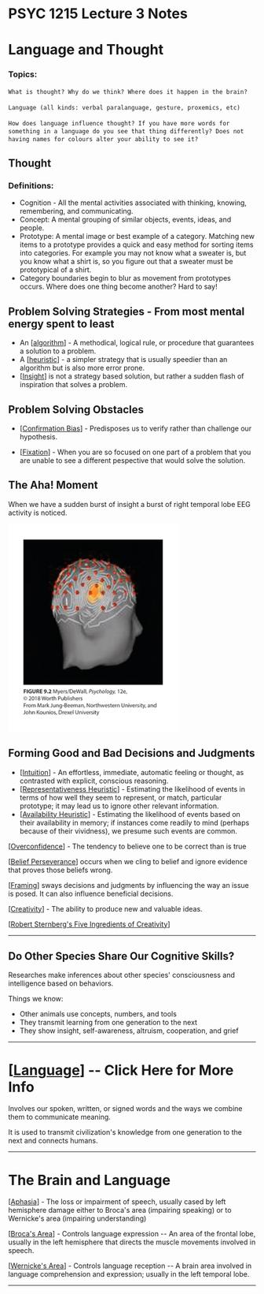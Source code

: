 # PSYC 1215 Lecture 3 Notes

# Language and Thought

### Topics:

    What is thought? Why do we think? Where does it happen in the brain?

    Language (all kinds: verbal paralanguage, gesture, proxemics, etc)

    How does language influence thought? If you have more words for something in a language do you see that thing differently? Does not having names for colours alter your ability to see it?

## Thought

### Definitions:
* Cognition - All the mental activities associated with thinking, knowing, remembering, and communicating.
* Concept: A mental grouping of similar objects, events, ideas, and people.
* Prototype: A mental image or best example of a category. Matching new items to a prototype provides a quick and easy method for sorting items into categories. For example you may not know what a sweater is, but you know what a shirt is, so you figure out that a sweater must be prototypical of a shirt.
* Category boundaries begin to blur as movement from prototypes occurs. Where does one thing become another? Hard to say!

## Problem Solving Strategies - From most mental energy spent to least

* An [[algorithm]] - A methodical, logical rule, or procedure that guarantees a solution to a problem.
* A [[heuristic]] - a simpler strategy that is usually speedier than an algorithm but is also more error prone.
* [[Insight]] is not a strategy based solution, but rather a sudden flash of inspiration that solves a problem.

## Problem Solving Obstacles

* [[Confirmation Bias]] - Predisposes us to verify rather than challenge our hypothesis.

* [[Fixation]] - When you are so focused on one part of a problem that you are unable to see a different pespective that would solve the solution.

## The Aha! Moment

When we have a sudden burst of insight a burst of right temporal lobe EEG activity is noticed.

![](assets/images/aha.png)

## Forming Good and Bad Decisions and Judgments 

* [[Intuition]] - An effortless, immediate, automatic feeling or thought, as contrasted with explicit, conscious reasoning.
* [[Representativeness Heuristic]] - Estimating the likelihood of events in terms of how well they seem to represent, or match, particular prototype; it may lead us to ignore other relevant information.
* [[Availability Heuristic]] - Estimating the likelihood of events based on their availability in memory; if instances come readily to mind (perhaps because of their vividness), we presume such events are common. 

[[Overconfidence]] - The tendency to believe one to be correct than is true

[[Belief Perseverance]] occurs when we cling to belief and ignore evidence that proves those beliefs wrong.

[[Framing]] sways decisions and judgments by influencing the way an issue is posed. It can also influence beneficial decisions.

[[Creativity]] - The ability to produce new and valuable ideas.

[[Robert Sternberg's Five Ingredients of Creativity]]

---

## Do Other Species Share Our Cognitive Skills?

Researches make inferences about other species' consciousness and intelligence based on behaviors.

Things we know:

* Other animals use concepts, numbers, and tools
* They transmit learning from one generation to the next
* They show insight, self-awareness, altruism, cooperation, and grief


---
# [[Language]] -- Click Here for More Info

Involves our spoken, written, or signed words and the ways we combine them to communicate meaning.

It is used to transmit civilization's knowledge from one generation to the next and connects humans.



---
# The Brain and Language

[[Aphasia]] - The loss or impairment of speech, usually cased by left hemisphere damage either to Broca's area (impairing speaking) or to Wernicke's area (impairing understanding)

[[Broca's Area]] - Controls language expression -- An area of the frontal lobe, usually in the left hemisphere that directs the muscle movements involved in speech.

[[Wernicke's Area]] - Controls language reception -- A brain area involved in language comprehension and expression; usually in the left temporal lobe.


---

[//begin]: # "Autogenerated link references for markdown compatibility"
[algorithm]: algorithm "Algorithm"
[heuristic]: heuristic "Heuristic"
[Insight]: insight "Insight"
[Confirmation Bias]: confirmation-bias "Confirmation Bias"
[Fixation]: fixation "Fixation"
[Intuition]: intuition "Intuition"
[Representativeness Heuristic]: representativeness-heuristic "Representativeness Heuristic"
[Availability Heuristic]: availability-heuristic "Availability Heuristic"
[Overconfidence]: overconfidence "Overconfidence"
[Belief Perseverance]: belief-perseverance "Belief Perseverance"
[Framing]: framing "Framing"
[Creativity]: creativity "Creativity"
[Robert Sternberg's Five Ingredients of Creativity]: robert-sternbergs-five-ingredients-of-creativity "Robert Sternberg's Five Ingredients of Creativity"
[Language]: language "Language"
[Aphasia]: aphasia "Aphasia"
[Broca's Area]: brocas-area "Broca's Area"
[Wernicke's Area]: wernickes-area "Wernicke's Area"
[//end]: # "Autogenerated link references"